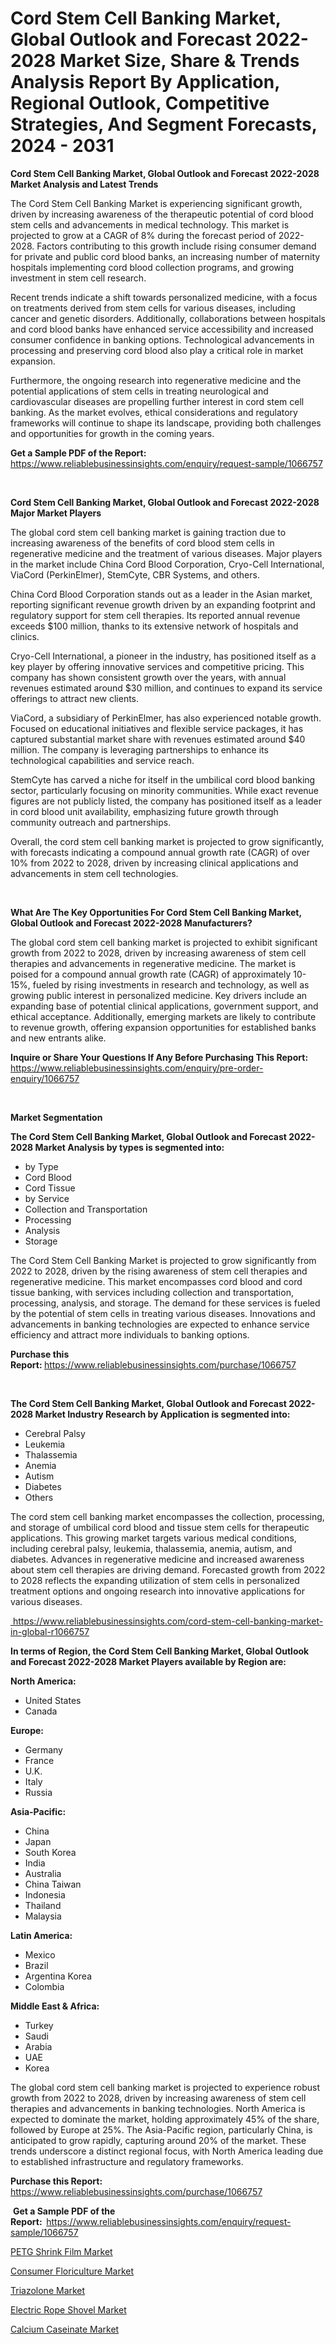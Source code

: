 <p><h1>Cord Stem Cell Banking Market, Global Outlook and Forecast 2022-2028 Market Size, Share & Trends Analysis Report By Application, Regional Outlook, Competitive Strategies, And Segment Forecasts, 2024 - 2031</h1></p><p><strong>Cord Stem Cell Banking Market, Global Outlook and Forecast 2022-2028 Market Analysis and Latest Trends</strong></p>
<p><p>The Cord Stem Cell Banking Market is experiencing significant growth, driven by increasing awareness of the therapeutic potential of cord blood stem cells and advancements in medical technology. This market is projected to grow at a CAGR of 8% during the forecast period of 2022-2028. Factors contributing to this growth include rising consumer demand for private and public cord blood banks, an increasing number of maternity hospitals implementing cord blood collection programs, and growing investment in stem cell research.</p><p>Recent trends indicate a shift towards personalized medicine, with a focus on treatments derived from stem cells for various diseases, including cancer and genetic disorders. Additionally, collaborations between hospitals and cord blood banks have enhanced service accessibility and increased consumer confidence in banking options. Technological advancements in processing and preserving cord blood also play a critical role in market expansion.</p><p>Furthermore, the ongoing research into regenerative medicine and the potential applications of stem cells in treating neurological and cardiovascular diseases are propelling further interest in cord stem cell banking. As the market evolves, ethical considerations and regulatory frameworks will continue to shape its landscape, providing both challenges and opportunities for growth in the coming years.</p></p>
<p><strong>Get a Sample PDF of the Report:&nbsp;</strong> <a href="https://www.reliablebusinessinsights.com/enquiry/request-sample/1066757">https://www.reliablebusinessinsights.com/enquiry/request-sample/1066757</a></p>
<p>&nbsp;</p>
<p><strong>Cord Stem Cell Banking Market, Global Outlook and Forecast 2022-2028 Major Market Players</strong></p>
<p><p>The global cord stem cell banking market is gaining traction due to increasing awareness of the benefits of cord blood stem cells in regenerative medicine and the treatment of various diseases. Major players in the market include China Cord Blood Corporation, Cryo-Cell International, ViaCord (PerkinElmer), StemCyte, CBR Systems, and others. </p><p>China Cord Blood Corporation stands out as a leader in the Asian market, reporting significant revenue growth driven by an expanding footprint and regulatory support for stem cell therapies. Its reported annual revenue exceeds $100 million, thanks to its extensive network of hospitals and clinics.</p><p>Cryo-Cell International, a pioneer in the industry, has positioned itself as a key player by offering innovative services and competitive pricing. This company has shown consistent growth over the years, with annual revenues estimated around $30 million, and continues to expand its service offerings to attract new clients.</p><p>ViaCord, a subsidiary of PerkinElmer, has also experienced notable growth. Focused on educational initiatives and flexible service packages, it has captured substantial market share with revenues estimated around $40 million. The company is leveraging partnerships to enhance its technological capabilities and service reach.</p><p>StemCyte has carved a niche for itself in the umbilical cord blood banking sector, particularly focusing on minority communities. While exact revenue figures are not publicly listed, the company has positioned itself as a leader in cord blood unit availability, emphasizing future growth through community outreach and partnerships.</p><p>Overall, the cord stem cell banking market is projected to grow significantly, with forecasts indicating a compound annual growth rate (CAGR) of over 10% from 2022 to 2028, driven by increasing clinical applications and advancements in stem cell technologies.</p></p>
<p>&nbsp;</p>
<p><strong>What Are The Key Opportunities For Cord Stem Cell Banking Market, Global Outlook and Forecast 2022-2028 Manufacturers?</strong></p>
<p><p>The global cord stem cell banking market is projected to exhibit significant growth from 2022 to 2028, driven by increasing awareness of stem cell therapies and advancements in regenerative medicine. The market is poised for a compound annual growth rate (CAGR) of approximately 10-15%, fueled by rising investments in research and technology, as well as growing public interest in personalized medicine. Key drivers include an expanding base of potential clinical applications, government support, and ethical acceptance. Additionally, emerging markets are likely to contribute to revenue growth, offering expansion opportunities for established banks and new entrants alike.</p></p>
<p><strong>Inquire or Share Your Questions If Any Before Purchasing This Report:</strong> <a href="https://www.reliablebusinessinsights.com/enquiry/pre-order-enquiry/1066757">https://www.reliablebusinessinsights.com/enquiry/pre-order-enquiry/1066757</a></p>
<p>&nbsp;</p>
<p><strong>Market Segmentation</strong></p>
<p><strong>The Cord Stem Cell Banking Market, Global Outlook and Forecast 2022-2028 Market Analysis by types is segmented into:</strong></p>
<p><ul><li>by Type</li><li>Cord Blood</li><li>Cord Tissue</li><li>by Service</li><li>Collection and Transportation</li><li>Processing</li><li>Analysis</li><li>Storage</li></ul></p>
<p><p>The Cord Stem Cell Banking Market is projected to grow significantly from 2022 to 2028, driven by the rising awareness of stem cell therapies and regenerative medicine. This market encompasses cord blood and cord tissue banking, with services including collection and transportation, processing, analysis, and storage. The demand for these services is fueled by the potential of stem cells in treating various diseases. Innovations and advancements in banking technologies are expected to enhance service efficiency and attract more individuals to banking options.</p></p>
<p><strong>Purchase this Report:&nbsp;</strong><a href="https://www.reliablebusinessinsights.com/purchase/1066757">https://www.reliablebusinessinsights.com/purchase/1066757</a></p>
<p>&nbsp;</p>
<p><strong>The Cord Stem Cell Banking Market, Global Outlook and Forecast 2022-2028 Market Industry Research by Application is segmented into:</strong></p>
<p><ul><li>Cerebral Palsy</li><li>Leukemia</li><li>Thalassemia</li><li>Anemia</li><li>Autism</li><li>Diabetes</li><li>Others</li></ul></p>
<p><p>The cord stem cell banking market encompasses the collection, processing, and storage of umbilical cord blood and tissue stem cells for therapeutic applications. This growing market targets various medical conditions, including cerebral palsy, leukemia, thalassemia, anemia, autism, and diabetes. Advances in regenerative medicine and increased awareness about stem cell therapies are driving demand. Forecasted growth from 2022 to 2028 reflects the expanding utilization of stem cells in personalized treatment options and ongoing research into innovative applications for various diseases.</p></p>
<p><a href="https://www.reliablebusinessinsights.com/cord-stem-cell-banking-market-in-global-r1066757">&nbsp;https://www.reliablebusinessinsights.com/cord-stem-cell-banking-market-in-global-r1066757</a></p>
<p><strong>In terms of Region, the Cord Stem Cell Banking Market, Global Outlook and Forecast 2022-2028 Market Players available by Region are:</strong></p>
<p>
    <p> <strong> North America: </strong>
        <ul>
            <li>United States</li>
            <li>Canada</li>
        </ul>
        </p> 
    <p> <strong> Europe: </strong>
        <ul>
            <li>Germany</li>
            <li>France</li>
            <li>U.K.</li>
            <li>Italy</li>
            <li>Russia</li>
        </ul>
        </p> 
    <p> <strong> Asia-Pacific: </strong>
        <ul>
            <li>China</li>
            <li>Japan</li>
            <li>South Korea</li>
            <li>India</li>
            <li>Australia</li>
            <li>China Taiwan</li>
            <li>Indonesia</li>
            <li>Thailand</li>
            <li>Malaysia</li>
        </ul>
        </p> 
    <p> <strong> Latin America: </strong>
        <ul>
            <li>Mexico</li>
            <li>Brazil</li>
            <li>Argentina Korea</li>
            <li>Colombia</li>
        </ul>
        </p> 
    <p> <strong> Middle East & Africa: </strong>
        <ul>
            <li>Turkey</li>
            <li>Saudi</li>
            <li>Arabia</li>
            <li>UAE</li>
            <li>Korea</li>
        </ul>
    </p>
    </p>
<p><p>The global cord stem cell banking market is projected to experience robust growth from 2022 to 2028, driven by increasing awareness of stem cell therapies and advancements in banking technologies. North America is expected to dominate the market, holding approximately 45% of the share, followed by Europe at 25%. The Asia-Pacific region, particularly China, is anticipated to grow rapidly, capturing around 20% of the market. These trends underscore a distinct regional focus, with North America leading due to established infrastructure and regulatory frameworks.</p></p>
<p><strong>Purchase this Report: </strong><a href="https://www.reliablebusinessinsights.com/purchase/1066757">https://www.reliablebusinessinsights.com/purchase/1066757</a></p>
<p>&nbsp;<strong>Get a Sample PDF of the Report:&nbsp;&nbsp;</strong><a href="https://www.reliablebusinessinsights.com/enquiry/request-sample/1066757">https://www.reliablebusinessinsights.com/enquiry/request-sample/1066757</a></p>
<p><strong></strong></p>
<p><p><a href="https://www.linkedin.com/pulse/petg-shrink-film-market-trends-analysis-opportunities-challenges-zt9ue?trackingId=CVemJlBOTii0zluZz5o60w%3D%3D">PETG Shrink Film Market</a></p><p><a href="https://medium.com/@emiliomartelli542/global-consumer-floriculture-market-size-and-market-trends-analysis-by-regional-outlook-178b3424016d">Consumer Floriculture Market</a></p><p><a href="https://medium.com/@dereodrews76856/deep-dive-into-the-triazolone-market-itstrends-market-segmentation-and-competitive-analysis-c5804aa525c3">Triazolone Market</a></p><p><a href="https://www.linkedin.com/pulse/electric-rope-shovel-market-size-growth-trends-statistics-qv52e?trackingId=pRUsXjlUTYuDkI5%2FqPtB%2Fw%3D%3D">Electric Rope Shovel Market</a></p><p><a href="https://www.linkedin.com/pulse/calcium-caseinate-market-size-growth-industry-analysis-2o2pc?trackingId=DnkfnSsPT%2B%2BRNF3GS9hluw%3D%3D">Calcium Caseinate Market</a></p></p>